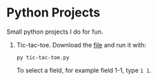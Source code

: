 # Python Projects

Small python projects I do for fun.

1. Tic-tac-toe. Download the [file](./tic-tac-toe.py) and run it with:

   ```
   py tic-tac-toe.py
   ```

   To select a field, for example field 1-1, type `1 1`.
